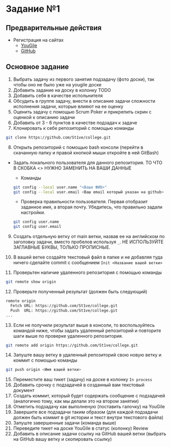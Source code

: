 # Задание №1

## Предварительные действия

- Регистрация на сайтах
  - [YouGile](https://ru.yougile.com/)
  - [GitHub](https://github.com/)

## Основное задание

1. Выбрать задачу из первого занятия подзадачу (фото доски), так чтобы оно не было уже на yougile доске
2. Добавить задание на доску в колонку TODO
3. Добавить себя в качестве испольнителя
4. Обсудить в группе задачу, внести в описание задачи сложности исполнения задачи, которые влияют на ее оценку
5. Оценить задачу с помощью Scrum Poker и прикрепить скрин с оценкой к описанию задачи
6. Добавить от 3 - 6 пунктов в качестве подзадач к задаче
7. Клонировать к себе репозиторий с помощью команды

```sh
git clone https://github.com/St1ve/college.git
```

8. Открыть репозиторий с помощью bash консоли (перейти в скачанную папку и правой кнопкой мыши откройте в ней GitBash)

- Задать локального пользователя для данного репозитория. ТО ЧТО В СКОБКА <> НУЖНО ЗАМЕНИТЬ НА ВАШИ ДАННЫЕ

  - Команды

  ```sh
  git config --local user.name "<Ваше ФИО>"
  git config --local user.email <Ваш email который указан на github>
  ```

  - Проверка правильности пользователя. Первая отобразит заданное имя, а вторая почту. Убедитесь, что правильно задали настройки.

  ```sh
  git config user.name
  git config user.email
  ```

9. Создать отдельную ветку от main ветки, назвав ее на английском по заголовку задачи, вместо пробелов используя `_`. НЕ ИСПОЛЬЗУЙТЕ ЗАГЛАВНЫЕ БУКВЫ, ТОЛЬКО ПРОПИСНЫЕ.

10. В вашей ветке создайте текстовый файл в папке и не добавляя туда ничего сделайте commit с сообщением
    `Init <Название вашей ветки>`

11. Проверьтен наличие удаленного репозитория с помощью команды

```sh
git remote show origin
```

12. Проверьте полученный результат (должен быть следующий)

```sh
remote origin
  Fetch URL: https://github.com/St1ve/college.git
  Push  URL: https://github.com/St1ve/college.git
...
```

13. Если не получили результат выше в консоли, то воспользуйтесь командой ниже, чтобы задать удаленный репозиторий и повторите шаги выше по проверке удаленного репозитория.

```sh
git remote add origin https://github.com/St1ve/college.git
```

14. Запуште вашу ветку в удаленный репозиторий свою новую ветку и коммит c помощью команды

```sh
git push origin <Имя вашей ветки>
```

15. Переместите ваш тикет (задачу) на доске в колонку `In process`
16. Добавить срочку с подзадачей в созданный вам текстовый документ
17. Создать коммит, который будет содержать сообщение с подзадачей (аналогично тому, как мы делали это на втором занятии)
18. Отметить подзадачу как выполненую (поставить галочку) на YouGile
19. Завершите все подзадачи таким образом (для каждой подзадачи должен быть коммит в git истории и текст внутри текстового файла)
20. Запуште завершенные задачи (команда выше)
21. Переведите тикет на доске YouGile в статус (колонку) Review
22. Добавить в описание задачи ссылку на GitHub вашей ветки (выбрать на GitHub вашу ветку и скопировать ссылку)
